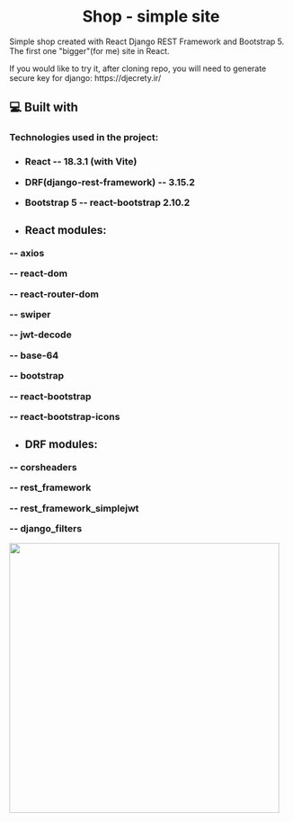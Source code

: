﻿<h1 align="center" id="title">Shop - simple site</h1>

<p id="description">Simple shop created with React Django REST Framework and Bootstrap 5. The first one "bigger"(for me) site in React.</p>

<p id="description1">If you would like to try it, after cloning repo, you will need to generate secure key for django: https://djecrety.ir/</p>

<h2>💻 Built with</h2>

<h3>Technologies used in the project: <h3>

*   <p>React -- 18.3.1 (with Vite)</p>
*   <p>DRF(django-rest-framework) -- 3.15.2</p>
*   <p>Bootstrap 5 -- react-bootstrap 2.10.2</p>

* <h3>React modules:</h3>
<p>-- axios</p>
<p>-- react-dom</p>
<p>-- react-router-dom</p>
<p>-- swiper</p>
<p>-- jwt-decode</p>
<p>-- base-64</p>
<p>-- bootstrap</p>
<p>-- react-bootstrap</p>
<p>-- react-bootstrap-icons</p>

* <h3> DRF modules:</h3>
<p>-- corsheaders</p>
<p>-- rest_framework</p>
<p>-- rest_framework_simplejwt</p>
<p>-- django_filters</p>


<img src="https://github.com/user-attachments/assets/9354eab2-84d7-4c58-93cd-f83727a6c197" width="" height="480" />

